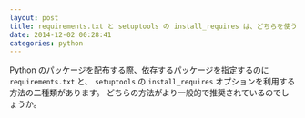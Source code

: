 ```yaml
---
layout: post
title: requirements.txt と setuptools の install_requires は、どちらを使うべきですか
date: 2014-12-02 00:28:41
categories: python
---
```

<p>Python のパッケージを配布する際、依存するパッケージを指定するのに <code>requirements.txt</code> と、 <code>setuptools</code> の <code>install_requires</code> オプションを利用する方法の二種類があります。
どちらの方法がより一般的で推奨されているのでしょうか。</p>
